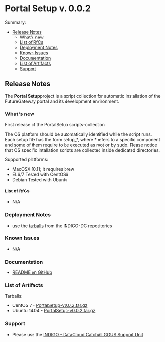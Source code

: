 # Portal Setup v. 0.0.2

Summary:
* [Release Notes](#id1)
  * [What's new](#id2)
  * [List of RfCs](#id3)
  * [Deployment Notes](#id4)
  * [Known Issues](#id5)
  * [Documentation](#id6)
  * [List of Artifacts](#id7)
  * [Support](#id8)


<a id="id1"></a>
## Release Notes
The **Portal Setup**project is a script collection for automatic installation of the FutureGateway portal and its development environment. 

<a id="id2"></a>
### What's new

First release of the PortalSetup scripts-collection

The OS platform should be automatically identified while the script runs. Each setup file has the form setup_*, where * refers to a specific component and some of them require to be executed as root or by sudo. Please notice that OS specific intallation scripts are collected inside dedicated directories.

Supported platforms:
* MacOSX 10.11; it requires brew
* EL6/7 Tested with CentOS6
* Debian Tested with Ubuntu

<a id="id3"></a>
#### List of RfCs 

* N/A

<a id="id4"></a>
### Deployment Notes

* use the [tarballs](id7) from the INDIGO-DC repositories 

<a id="id5"></a>
### Known Issues

* N/A

<a id="id6"></a>
### Documentation

* [README on GitHub](https://github.com/indigo-dc/PortalSetup/blob/master/README.md)

<a id="id7"></a>
### List of Artifacts

Tarballs:
* CentOS 7 - [PortalSetup-v0.0.2.tar.gz](http://repo.indigo-datacloud.eu/repository/indigo/1/centos7/SRPMS/tgz/PortalSetup-v0.0.2.tar.gz)
* Ubuntu 14.04 - [PortalSetup-v0.0.2.tar.gz](http://repo.indigo-datacloud.eu/repository/indigo/1/ubuntu/dists/trusty/main/source/PortalSetup-v0.0.2.tar.gz)


<a id="id8"></a>
### Support

* Please use the [INDIGO - DataCloud CatchAll GGUS Support Unit](
https://wiki.egi.eu/wiki/GGUS:INDIGO_DataCloud_Catch-all_FAQ)


